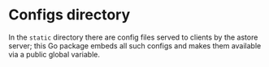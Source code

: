 # Configs directory

In the `static` directory there are config files served to clients by the astore
server; this Go package embeds all such configs and makes them available via a
public global variable.
